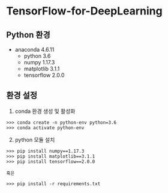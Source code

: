# TensorFlow-for-DeepLearning
## Python 환경

- anaconda 4.6.11
  - python 3.6
  - numpy 1.17.3
  - matplotlib 3.1.1
  - tensorflow 2.0.0



## 환경 설정

1. conda 환경 생성 및 활성화

```
>>> conda create -n python-env python=3.6
>>> conda activate python-env
```



2. python 모듈 설치

```
>>> pip install numpy==1.17.3
>>> pip install matplotlib==3.1.1
>>> pip install tensorflow==2.0.0

혹은

>>> pip install -r requirements.txt
```

